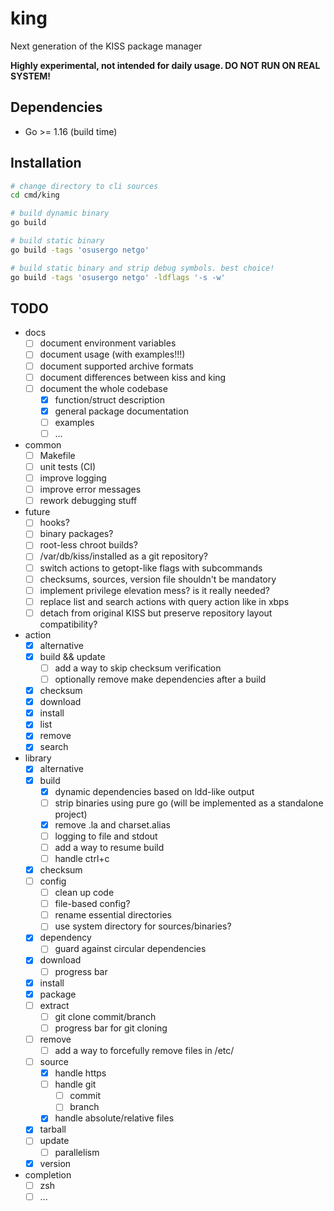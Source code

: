 # king
Next generation of the KISS package manager

**Highly experimental, not intended for daily usage. DO NOT RUN ON REAL SYSTEM!**

## Dependencies
* Go >= 1.16 (build time)

## Installation
```sh
# change directory to cli sources
cd cmd/king

# build dynamic binary
go build

# build static binary
go build -tags 'osusergo netgo'

# build static binary and strip debug symbols. best choice!
go build -tags 'osusergo netgo' -ldflags '-s -w'
```

## TODO
* docs
    * [ ] document environment variables
    * [ ] document usage (with examples!!!)
    * [ ] document supported archive formats
    * [ ] document differences between kiss and king
    * [ ] document the whole codebase
        * [x] function/struct description
        * [x] general package documentation
        * [ ] examples
        * [ ] ...
* common
    * [ ] Makefile
    * [ ] unit tests (CI)
    * [ ] improve logging
    * [ ] improve error messages
    * [ ] rework debugging stuff
* future
    * [ ] hooks?
    * [ ] binary packages?
    * [ ] root-less chroot builds?
    * [ ] /var/db/kiss/installed as a git repository?
    * [ ] switch actions to getopt-like flags with subcommands
    * [ ] checksums, sources, version file shouldn't be mandatory
    * [ ] implement privilege elevation mess? is it really needed?
    * [ ] replace list and search actions with query action like in xbps
    * [ ] detach from original KISS but preserve repository layout compatibility?
* action
    * [x] alternative
    * [x] build && update
        * [ ] add a way to skip checksum verification
        * [ ] optionally remove make dependencies after a build
    * [x] checksum
    * [x] download
    * [x] install
    * [x] list
    * [x] remove
    * [x] search
* library
    * [x] alternative
    * [x] build
        * [x] dynamic dependencies based on ldd-like output
        * [ ] strip binaries using pure go (will be implemented as a standalone project)
        * [x] remove .la and charset.alias
        * [ ] logging to file and stdout
        * [ ] add a way to resume build
        * [ ] handle ctrl+c
    * [x] checksum
    * [ ] config
        * [ ] clean up code
        * [ ] file-based config?
        * [ ] rename essential directories
        * [ ] use system directory for sources/binaries?
    * [x] dependency
        * [ ] guard against circular dependencies
    * [x] download
        * [ ] progress bar
    * [x] install
    * [x] package
    * [ ] extract
        * [ ] git clone commit/branch
        * [ ] progress bar for git cloning
    * [ ] remove
        * [ ] add a way to forcefully remove files in /etc/
    * [ ] source
        * [x] handle https
        * [ ] handle git
            * [ ] commit
            * [ ] branch
        * [x] handle absolute/relative files
    * [x] tarball
    * [ ] update
        * [ ] parallelism
    * [x] version
* completion
    * [ ] zsh
    * [ ] ...
